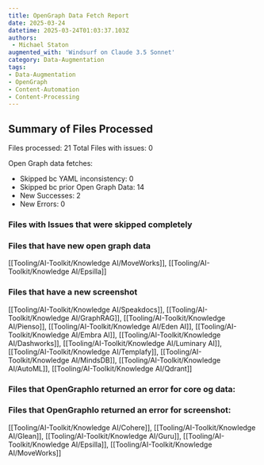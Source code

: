 ```yaml
---
title: OpenGraph Data Fetch Report
date: 2025-03-24
datetime: 2025-03-24T01:03:37.103Z
authors: 
 - Michael Staton
augmented_with: 'Windsurf on Claude 3.5 Sonnet'
category: Data-Augmentation
tags:
- Data-Augmentation
- OpenGraph
- Content-Automation
- Content-Processing
---
```


## Summary of Files Processed
Files processed: 21
Total Files with issues: 0

Open Graph data fetches:
- Skipped bc YAML inconsistency: 0
- Skipped bc prior Open Graph Data: 14
- New Successes: 2
- New Errors: 0

### Files with Issues that were skipped completely


### Files that have new open graph data 
[[Tooling/AI-Toolkit/Knowledge AI/MoveWorks]], [[Tooling/AI-Toolkit/Knowledge AI/Epsilla]]


### Files that have a new screenshot
[[Tooling/AI-Toolkit/Knowledge AI/Speakdocs]], [[Tooling/AI-Toolkit/Knowledge AI/GraphRAG]], [[Tooling/AI-Toolkit/Knowledge AI/Pienso]], [[Tooling/AI-Toolkit/Knowledge AI/Eden AI]], [[Tooling/AI-Toolkit/Knowledge AI/Embra AI]], [[Tooling/AI-Toolkit/Knowledge AI/Dashworks]], [[Tooling/AI-Toolkit/Knowledge AI/Luminary AI]], [[Tooling/AI-Toolkit/Knowledge AI/Templafy]], [[Tooling/AI-Toolkit/Knowledge AI/MindsDB]], [[Tooling/AI-Toolkit/Knowledge AI/AutoML]], [[Tooling/AI-Toolkit/Knowledge AI/Qdrant]]


### Files that OpenGraphIo returned an error for core og data:


### Files that OpenGraphIo returned an error for screenshot:
[[Tooling/AI-Toolkit/Knowledge AI/Cohere]], [[Tooling/AI-Toolkit/Knowledge AI/Glean]], [[Tooling/AI-Toolkit/Knowledge AI/Guru]], [[Tooling/AI-Toolkit/Knowledge AI/Epsilla]], [[Tooling/AI-Toolkit/Knowledge AI/MoveWorks]]

